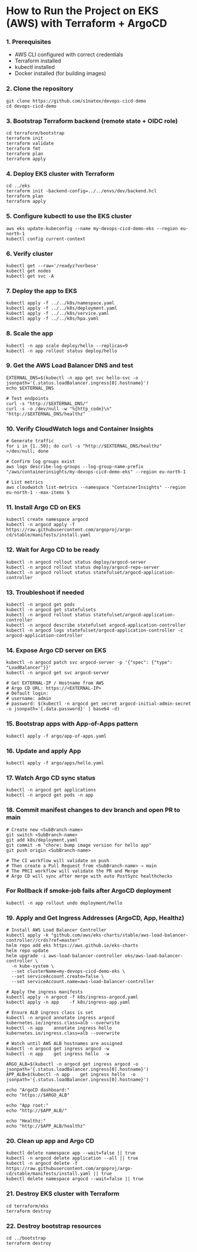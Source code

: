 # How to Run the Project on EKS (AWS) with Terraform + ArgoCD

### 1. Prerequisites
- AWS CLI configured with correct credentials
- Terraform installed
- kubectl installed
- Docker installed (for building images)

### 2. Clone the repository
```
git clone https://github.com/s1natex/devops-cicd-demo
cd devops-cicd-demo
```
### 3. Bootstrap Terraform backend (remote state + OIDC role)
```
cd terraform/bootstrap
terraform init
terraform validate
terraform fmt
terraform plan
terraform apply
```
### 4. Deploy EKS cluster with Terraform
```
cd ../eks
terraform init -backend-config=../../envs/dev/backend.hcl
terraform plan
terraform apply
```
### 5. Configure kubectl to use the EKS cluster
```
aws eks update-kubeconfig --name my-devops-cicd-demo-eks --region eu-north-1
kubectl config current-context
```
### 6. Verify cluster
```
kubectl get --raw='/readyz?verbose'
kubectl get nodes
kubectl get svc -A
```
### 7. Deploy the app to EKS
```
kubectl apply -f ../../k8s/namespace.yaml
kubectl apply -f ../../k8s/deployment.yaml
kubectl apply -f ../../k8s/service.yaml
kubectl apply -f ../../k8s/hpa.yaml
```
### 8. Scale the app
```
kubectl -n app scale deploy/hello --replicas=9
kubectl -n app rollout status deploy/hello
```
### 9. Get the AWS Load Balancer DNS and test
```
EXTERNAL_DNS=$(kubectl -n app get svc hello-svc -o jsonpath='{.status.loadBalancer.ingress[0].hostname}')
echo $EXTERNAL_DNS

# Test endpoints
curl -s "http://$EXTERNAL_DNS/"
curl -s -o /dev/null -w "%{http_code}\n" "http://$EXTERNAL_DNS/healthz"
```
### 10. Verify CloudWatch logs and Container Insights
```
# Generate traffic
for i in {1..50}; do curl -s "http://$EXTERNAL_DNS/healthz" >/dev/null; done

# Confirm log groups exist
aws logs describe-log-groups --log-group-name-prefix "/aws/containerinsights/my-devops-cicd-demo-eks" --region eu-north-1

# List metrics
aws cloudwatch list-metrics --namespace "ContainerInsights" --region eu-north-1 --max-items 5
```
### 11. Install Argo CD on EKS
```
kubectl create namespace argocd
kubectl -n argocd apply -f https://raw.githubusercontent.com/argoproj/argo-cd/stable/manifests/install.yaml
```
### 12. Wait for Argo CD to be ready
```
kubectl -n argocd rollout status deploy/argocd-server
kubectl -n argocd rollout status deploy/argocd-repo-server
kubectl -n argocd rollout status statefulset/argocd-application-controller
```
### 13. Troubleshoot if needed
```
kubectl -n argocd get pods
kubectl -n argocd get statefulsets
kubectl -n argocd rollout status statefulset/argocd-application-controller
kubectl -n argocd describe statefulset argocd-application-controller
kubectl -n argocd logs statefulset/argocd-application-controller -c argocd-application-controller
```
### 14. Expose Argo CD server on EKS
```
kubectl -n argocd patch svc argocd-server -p '{"spec": {"type": "LoadBalancer"}}'
kubectl -n argocd get svc argocd-server

# Get EXTERNAL-IP / Hostname from AWS
# Argo CD URL: https://<EXTERNAL-IP>
# Default login:
# username: admin
# password: $(kubectl -n argocd get secret argocd-initial-admin-secret -o jsonpath='{.data.password}' | base64 -d)
```
### 15. Bootstrap apps with App-of-Apps pattern
```
kubectl apply -f argo/app-of-apps.yaml
```
### 16. Update and apply App
```
kubectl apply -f argo/apps/hello.yaml
```
### 17. Watch Argo CD sync status
```
kubectl -n argocd get applications
kubectl -n argocd get pods -n app
```
### 18. Commit manifest changes to dev branch and open PR to main
```
# Create new <SubBranch-name>
git switch <SubBranch-name>
git add k8s/deployment.yaml
git commit -m "chore: bump image version for hello app"
git push origin <SubBranch-name>

# The CI workflow will validate on push
# Then create a Pull Request from <SubBranch-name> → main
# The PRCI workflow will validate the PR and Merge
# Argo CD will sync after merge with auto PostSync healthchecks
```
### For Rollback if smoke-job fails after ArgoCD deployment
```
kubectl -n app rollout undo deployment/hello
```
### 19. Apply and Get Ingress Addresses (ArgoCD, App, Healthz)
```
# Install AWS Load Balancer Controller
kubectl apply -k "github.com/aws/eks-charts/stable/aws-load-balancer-controller//crds?ref=master"
helm repo add eks https://aws.github.io/eks-charts
helm repo update
helm upgrade -i aws-load-balancer-controller eks/aws-load-balancer-controller \
  -n kube-system \
  --set clusterName=my-devops-cicd-demo-eks \
  --set serviceAccount.create=false \
  --set serviceAccount.name=aws-load-balancer-controller

# Apply the ingress manifests
kubectl apply -n argocd -f k8s/ingress-argocd.yaml
kubectl apply -n app    -f k8s/ingress-app.yaml

# Ensure ALB ingress class is set
kubectl -n argocd annotate ingress argocd kubernetes.io/ingress.class=alb --overwrite
kubectl -n app    annotate ingress hello  kubernetes.io/ingress.class=alb --overwrite

# Watch until AWS ALB hostnames are assigned
kubectl -n argocd get ingress argocd -w
kubectl -n app    get ingress hello  -w

ARGO_ALB=$(kubectl -n argocd get ingress argocd -o jsonpath='{.status.loadBalancer.ingress[0].hostname}')
APP_ALB=$(kubectl -n app    get ingress hello  -o jsonpath='{.status.loadBalancer.ingress[0].hostname}')

echo "ArgoCD dashboard:"
echo "https://$ARGO_ALB"

echo "App root:"
echo "http://$APP_ALB/"

echo "Healthz:"
echo "http://$APP_ALB/healthz"
```
### 20. Clean up app and Argo CD
```
kubectl delete namespace app --wait=false || true
kubectl -n argocd delete application --all || true
kubectl -n argocd delete -f https://raw.githubusercontent.com/argoproj/argo-cd/stable/manifests/install.yaml || true
kubectl delete namespace argocd --wait=false || true
```
### 21. Destroy EKS cluster with Terraform
```
cd terraform/eks
terraform destroy
```
### 22. Destroy bootstrap resources
```
cd ../bootstrap
terraform destroy
```
